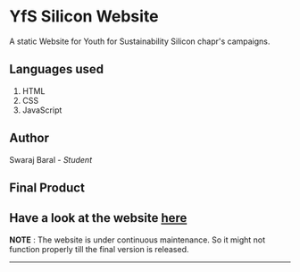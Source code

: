 # YfS Silicon Website
A static Website for Youth for Sustainability Silicon chapr's campaigns.
## Languages used
1. HTML
2. CSS
2. JavaScript
## Author
Swaraj Baral - *Student*
## Final Product
Have a look at the website [here](https://swarajbaral.github.io/yfs-silicon/)
---
**NOTE**
: The website is under continuous maintenance. So it might not function properly till the final version is released.

---
